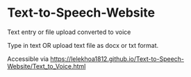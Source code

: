 # Text-to-Speech-Website
Text entry or file upload converted to voice

Type in text OR upload text file as docx or txt format.

Accessible via https://lelekhoa1812.github.io/Text-to-Speech-Website/Text_to_Voice.html
